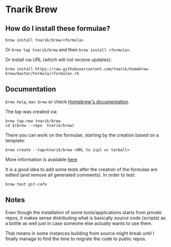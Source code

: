 # Tnarik Brew

## How do I install these formulae?
`brew install tnarik/brew/<formula>`

Or `brew tap tnarik/brew` and then `brew install <formula>`.

Or install via URL (which will not receive updates):

```
brew install https://raw.githubusercontent.com/tnarik/homebrew-brew/master/Formula/<formula>.rb
```

## Documentation
`brew help`, `man brew` or check [Homebrew's documentation](https://docs.brew.sh).


The tap was created via:

```
brew tap-new tnarik/brew
cd $(brew --repo  tnarik/brew)
```

There you can work on the formulae, starting by the creation based on a template:

```
brew create --tap=tnarik/brew <URL to zipl or tarball>
```

More information is available [here](https://docs.brew.sh/Formula-Cookbook)

It is a good idea to add some tests after the creatoin of the formulae are edited (and remove all generated comments). In order to test:

```
brew test git-cafe
```

## Notes
Even though the installation of some tools/applications starts from private repos, it makes sense distributing what is basically source code (scripts) as a bottle as well just in case someone else actually wants to use them.

That means in some instances building from source might break until I finally manage to find the time to migrate the code to public repos.

